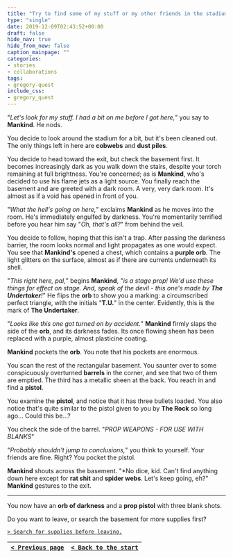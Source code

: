 ```yaml
---
title: "Try to find some of my stuff or my other friends in the stadium."
type: "single"
date: 2019-12-09T02:43:52+00:00
draft: false
hide_nav: true
hide_from_new: false
caption_mainpage: ""
categories:
- stories
- collaborations
tags:
- gregory-quest
include_css:
- gregory_quest
---
```


"*Let's look for my stuff. I had a bit on me before I got here,*" you say to **Mankind**. He nods.

You decide to look around the stadium for a bit, but it's been cleaned out. The only things left in here are **cobwebs** and **dust piles**.

You decide to head toward the exit, but check the basement first. It becomes increasingly dark as you walk down the stairs, despite your torch remaining at full brightness. You're concerned; as is **Mankind**, who's decided to use his flame jets as a light source. You finally reach the basement and are greeted with a dark room. A very, very dark room. It's almost as if a void has opened in front of you.

"*What the hell's going on here,*" exclaims **Mankind** as he moves into the room. He's immediately engulfed by darkness. You're momentarily terrified before you hear him say "*Oh, that's all?*" from behind the veil.

You decide to follow, hoping that this isn't a trap. After passing the darkness barrier, the room looks normal and light propagates as one would expect. You see that **Mankind's** opened a chest, which contains a **purple orb**. The light glitters on the surface, almost as if there are currents underneath its shell.

"*This right here, pal,*" begins **Mankind**, "*is a stage prop! We'd use these things for effect on stage. And, speak of the devil - this one's made by **The Undertaker**!*" He flips the **orb** to show you a marking: a circumscribed perfect triangle, with the initials "**T.U.**" in the center. Evidently, this is the mark of **The Undertaker**.

"*Looks like this one got turned on by accident.*" **Mankind** firmly slaps the side of the **orb**, and its darkness fades. Its once flowing sheen has been replaced with a purple, almost plasticine coating.

**Mankind** pockets the **orb**. You note that his pockets are enormous.

You scan the rest of the rectangular basement. You saunter over to some conspicuously overturned **barrels** in the corner, and see that two of them are emptied. The third has a metallic sheen at the back. You reach in and find a **pistol**.

You examine the **pistol**, and notice that it has three bullets loaded. You also notice that's quite similar to the pistol given to you by **The Rock** so long ago... Could this be...?

You check the side of the barrel. "*PROP WEAPONS - FOR USE WITH BLANKS*"

"*Probably shouldn't jump to conclusions,*" you think to yourself. Your friends are fine. Right? You pocket the pistol.

**Mankind** shouts across the basement. "*No dice, kid. Can't find anything down here except for **rat shit** and **spider webs**. Let's keep going, eh?" **Mankind** gestures to the exit.

---

You now have an **orb of darkness** and a **prop pistol** with three blank shots.

Do you want to leave, or search the basement for more supplies first?

[``> Search for supplies before leaving.``](../36)

|[``< Previous page``](../34)|[``< Back to the start``](../)|
|---|---|